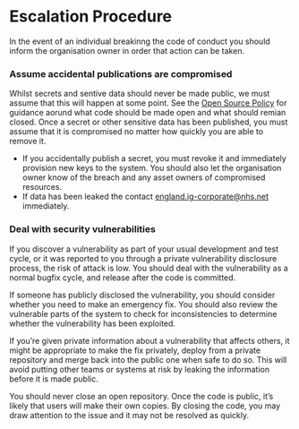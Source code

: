 # Escalation Procedure

In the event of an individual breakinng the code of conduct you should inform the organisation owner in order that action can be taken. 

### Assume accidental publications are compromised

Whilst secrets and sentive data should never be made public, we must assume that this will happen at some point.  See the [Open Source Policy](https://github.com/nhsx/open-source-policy/edit/main/open-source-policy.md) for guidance aorund what code should be made open and what should remian closed. Once a secret or other sensitive data has been published, you must assume that it is compromised no matter how quickly you are able to remove it.

- If you accidentally publish a secret, you must revoke it and immediately provision new keys to the system.  You should also let the organisation owner know of the breach and any asset owners of compromised resources.
- If data has been leaked the contact <england.ig-corporate@nhs.net> immediately. 

### Deal with security vulnerabilities

If you discover a vulnerability as part of your usual development and test cycle, or it was reported to you through a private vulnerability disclosure process, the risk of attack is low. You should deal with the vulnerability as a normal bugfix cycle, and release after the code is committed.

If someone has publicly disclosed the vulnerability, you should consider whether you need to make an emergency fix. You should also review the vulnerable parts of the system to check for inconsistencies to determine whether the vulnerability has been exploited.

If you’re given private information about a vulnerability that affects others, it might be appropriate to make the fix privately, deploy from a private repository and merge back into the public one when safe to do so. This will avoid putting other teams or systems at risk by leaking the information before it is made public.

You should never close an open repository. Once the code is public, it’s likely that users will make their own copies. By closing the code, you may draw attention to the issue and it may not be resolved as quickly.
